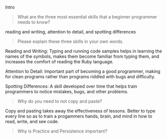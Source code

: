 Intro

>What are the three most essential skills that a beginner programmer needs to know?

reading and writing, attention to detail, and spotting differences

>Please explain these three skills in your own words.

Reading and Writing:  Typing and running code samples helps in learning the names of the symbols, makes them become familiar from typing them, and increases the comfort of reading the Ruby language.

Attention to Detail: Important part of becoming a good programmer, making for clean programs rather than programs riddled with bugs and difficulty.

Spotting Differences:  A skill developed over time that helps train programmers to notice mistakes, bugs, and other problems.

>Why do you need to not copy and paste?

Copy and pasting takes away the effectiveness of lessons.  Better to type every line so as to train a progammers hands, brain, and mind in how to read, write, and see code.

>Why is Practice and Persistence important?


